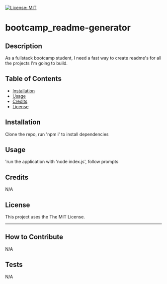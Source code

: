 [![License: MIT](https://img.shields.io/badge/License-MIT-yellow.svg)](https://opensource.org/licenses/MIT)

# bootcamp_readme-generator

## Description

As a fullstack bootcamp student, I need a fast way to create readme's for all the projects I'm going to build.

## Table of Contents

- [Installation](#installation)
- [Usage](#usage)
- [Credits](#credits)
- [License](#license)

## Installation

Clone the repo, run 'npm i' to install dependencies

## Usage

'run the application with 'node index.js', follow prompts

## Credits

N/A

## License

This project uses the The MIT License.

---

## How to Contribute

N/A

## Tests

N/A